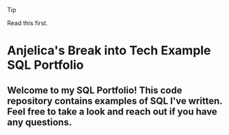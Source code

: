 > [!TIP]
> Read this first.


# Anjelica's Break into Tech Example SQL Portfolio

## Welcome to my SQL Portfolio! This code repository contains examples of SQL I've written. Feel free to take a look and reach out if you have any questions.


